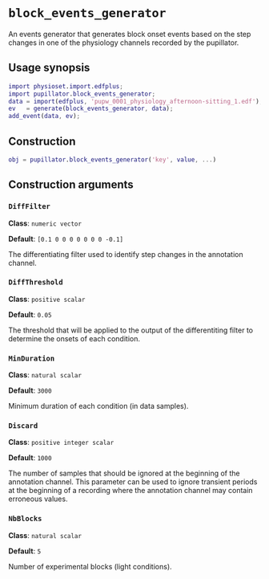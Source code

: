 `block_events_generator`
====

An events generator that generates block onset events based on the step changes
in one of the physiology channels recorded by the pupillator.

## Usage synopsis

````matlab
import physioset.import.edfplus;
import pupillator.block_events_generator;
data = import(edfplus, 'pupw_0001_physiology_afternoon-sitting_1.edf');
ev   = generate(block_events_generator, data);
add_event(data, ev);
````

## Construction

````matlab
obj = pupillator.block_events_generator('key', value, ...)
````

## Construction arguments


### `DiffFilter`

__Class__: `numeric vector`

__Default__: `[0.1 0 0 0 0 0 0 0 -0.1]`


The differentiating filter used to identify step changes in the
annotation channel.


### `DiffThreshold`

__Class__: `positive scalar`

__Default__: `0.05`

The threshold that will be applied to the output of the differentiting
filter to determine the onsets of each condition.


### `MinDuration`

__Class__: `natural scalar`

__Default__: `3000`

Minimum duration of each condition (in data samples).


### `Discard`

__Class__: `positive integer scalar`

__Default__: `1000`

The number of samples that should be ignored at the beginning of the
annotation channel. This parameter can be used to ignore transient
periods at the beginning of a recording where the annotation channel may
contain erroneous values.


### `NbBlocks`

__Class__: `natural scalar`

__Default__: `5`

Number of experimental blocks (light conditions).
